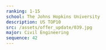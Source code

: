 ```yaml
---
ranking: 1-15
school: The Johns Hopkins University
description: US TOP10
src: /assets/offer_update/039.jpg
major: Civil Engineering
sequence: 42
---
```

